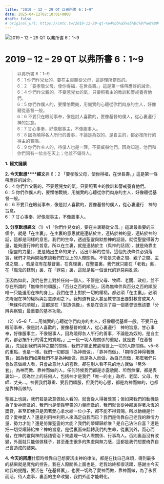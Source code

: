 ```yaml
---
title: "2019 – 12 – 29 QT 以弗所書 6：1~9"
date: 2025-04-12T02:18:01+0800
draft: false
# original_url: https://cmtc.tw/2019-12-29-qt-%e4%bb%a5%e5%bc%97%e6%89%80%e6%9b%b8-6%ef%bc%9a19
---
```


![2019 – 12 – 29 QT 以弗所書 6：1\~9](/images/qt.jpg   "2019 – 12 – 29 QT 以弗所書 6：1\~9")

# 2019 – 12 – 29 QT 以弗所書 6：1\~9

> 以弗所書 6：1\~9  
> 6：1 你們作兒女的，要在主裏聽從父母，這是理所當然的。  
> 6：2 「要孝敬父母，使你得福，在世長壽。」這是第一條帶應許的誡命。  
> 6：4 你們作父親的，不要惹兒女的氣，只要照著主的教訓和警戒養育他們。  
> 6：5 你們作僕人的，要懼怕戰兢，用誠實的心聽從你們肉身的主人，好像聽從基督一般。  
> 6：6 不要只在眼前事奉，像是討人喜歡的，要像基督的僕人，從心裏遵行　神的旨意。  
> 6：7 甘心事奉，好像服事主，不像服事人。  
> 6：8 因為曉得各人所行的善事，不論是為奴的，是自主的，都必按所行的得主的賞賜。  
> 6：9 你們作主人的，待僕人也是一理，不要威嚇他們。因為知道，他們和你們同有一位主在天上；他並不偏待人。

**1.** **經文誦讀**

**2. 今天默想****經文**弗 6：2 「要孝敬父母，使你得福，在世長壽。」這是第一條帶應許的誡命。  
6：4 你們作父親的，不要惹兒女的氣，只要照著主的教訓和警戒養育他們。  
6：5 你們作僕人的，要懼怕戰兢，用誠實的心聽從你們肉身的主人，好像聽從基督一般。  
6：6 不要只在眼前事奉，像是討人喜歡的，要像基督的僕人，從心裏遵行　神的旨意。  
6：7 甘心事奉，好像服事主，不像服事人。

**3. 分享默想經文**（1）v1「你們作兒女的，要在主裏聽從父母。」這裏最重要的三個字，就是「在主裏」。在主裏的意思就是連結於主，連結於神的靈，連結於神的話，這都是同樣的意思。我們的生命，透過聖靈與默想神的話語，就從聖靈得著力量，能夠遵行神的旨意。所以在主裏，就是連結於主（與神的話語），就是倚靠主（聖靈的力量），更是結出生命的果子，活出耶穌的性情。這個先決條件必須落實，我們才能再開始來談我們在世上的人際關係。不管是夫妻之間、親子之間、主僕之間…，若是沒有在基督裏，在真理裏，在聖靈裏，我們就只能在「老我」裏，在「魔鬼的轄制」裏、在「罪惡」裏，這就是每一個世代的罪惡與亂源。

正因為如此，我們在世上對於任何一個人，不管是父母、牧師、老闆、政府，並不存在所謂的「無條件的順服」、「百分之百的順服」，因為無條件與百分之百的順服唯一只能運用在神的身上。我們在世上對於一切的權柄，都必須「在主裏」，必須先降服在神的權柄與旨意原則之下。我知道有些人甚至教會提出要對教會或某人「無條件的順服」，這都是在「製造偶像」，也是在否決了每一個基督徒應該要「分辨與察驗」最重要的基本功能。

（2）v5\~8「……用誠實的心聽從你們肉身的主人，好像聽從基督一般。不要只在眼前事奉，像是討人喜歡的，要像基督的僕人，從心裏遵行　神的旨意。甘心事奉，好像服事主，不像服事人。因為曉得各人所行的善事，不論是為奴的，是自主的，都必按所行的得主的賞賜。」上一段一切人際關係的重點，就是要「在基督裏」，先回到我們與神之間的關係，我們才能正確處理世上一切的人際關係。v5\~8的重點，也是一樣。我們一切都是「為神而做」、「靠神而做」、「期待從神得著獎賞」。因為我們如果我們不是為神而做，而是為人而做，為自己而做，那麼我們只會故意做給人看，只會故意討人的喜歡，卻在別人看不見的地方就做「另外一套」。為神而做、靠神而做的人，任何時候我們都是赤露敞開、坦然無懼，都是表裏如一，因為世上的任何人，包括神才是我們「唯一的主」政府、老闆、父母、牧師、丈夫…，神要我們尊重、要我們順服，但我們的心態，都是為神而做的，也都是靠神而做的。

聖經上也說，我們若是故意做給人看的，就會從人得著獎賞；但如果我們的動機是為了愛神而做的，我們也是倚靠聖靈的力量而做的，我們就會從神那裏得著永恆的獎賞，甚至即使只是因著愛心拿水給一位小子，都不能不得賞賜。所以動機是什麼？愛神愛人？還是利用神利用人來滿足自我而已？我們是倚靠自己老我的熱情力量、勢力才能？還是倚靠聖靈的大能？我們的榮耀歸給誰？是自己沾沾自喜？還是把一切榮耀歸給神？神的旨意，是從裏面來翻轉我們的生命，從裏到外，而心而發，在神的靈與神的話語管治下來處理一切人際關係、行事為人。否則裏面沒有改變，外面就只能做做樣子，甚至產生很多的焦慮與無力感，這都是我們想要倚靠自己會造成的結果。

**4. 今天的回應**什麼時候靠自己想要活出神的律法，都是在找自己麻煩，得到最多的結果就是魔鬼的控告。我在人際關係上面也是，老我始終都很活躍，感謝主今天給我的提醒，要活在「在基督裏」，也要一切為了愛神而做，靠神而做，為了永恆而活，待人處事，裏面的生命改變，我們外面才能轉化。
